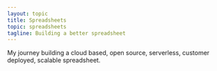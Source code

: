 ```yaml
---
layout: topic
title: Spreadsheets
topic: spreadsheets
tagline: Building a better spreadsheet
---
```


My journey building a cloud based, open source, serverless, customer deployed, scalable spreadsheet.
